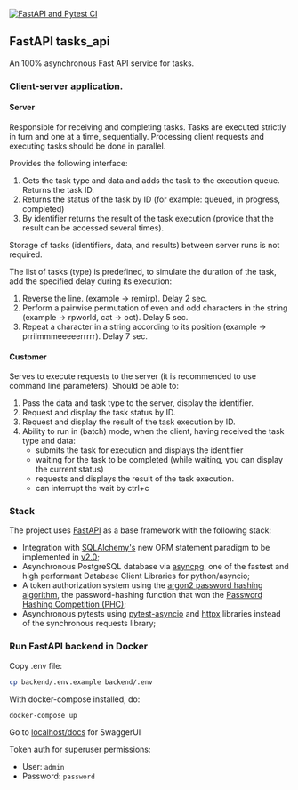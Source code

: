 [![FastAPI and Pytest CI](https://github.com/mbrav/signup_api/actions/workflows/fastapi.yml/badge.svg)](https://github.com/mbrav/signup_api/actions/workflows/fastapi.yml)

## FastAPI tasks_api

An 100% asynchronous Fast API service for tasks.

### Client-server application.

#### Server

Responsible for receiving and completing tasks. Tasks are executed strictly in turn and one at a time, sequentially. Processing client requests and executing tasks should be done in parallel.

Provides the following interface:

1. Gets the task type and data and adds the task to the execution queue. Returns the task ID.
2. Returns the status of the task by ID (for example: queued, in progress, completed)
3. By identifier returns the result of the task execution (provide that the result can be accessed several times).

Storage of tasks (identifiers, data, and results) between server runs is not required.

The list of tasks (type) is predefined, to simulate the duration of the task, add the specified delay during its execution:

1. Reverse the line. (example -> remirp). Delay 2 sec.
2. Perform a pairwise permutation of even and odd characters in the string (example -> rpworld, cat -> oct). Delay 5 sec.
3. Repeat a character in a string according to its position (example -> prriimmmeeeeerrrrr). Delay 7 sec.

#### Customer

Serves to execute requests to the server (it is recommended to use command line parameters).
Should be able to:

1. Pass the data and task type to the server, display the identifier.
2. Request and display the task status by ID.
3. Request and display the result of the task execution by ID.
4. Ability to run in (batch) mode, when the client, having received the task type and data:
    - submits the task for execution and displays the identifier
    - waiting for the task to be completed (while waiting, you can display the current status)
    - requests and displays the result of the task execution.
    - can interrupt the wait by ctrl+c

### Stack

The project uses [FastAPI](https://fastapi.tiangolo.com/) as a base framework with the following stack:

-   Integration with [SQLAlchemy's](https://www.sqlalchemy.org/) new ORM statement paradigm to be implemented in [v2.0](https://docs.sqlalchemy.org/en/20/changelog/migration_20.html);
-   Asynchronous PostgreSQL database via [asyncpg](https://github.com/MagicStack/asyncpg), one of the fastest and high performant Database Client Libraries for python/asyncio;
-   A token authorization system using the [argon2 password hashing algorithm](https://github.com/P-H-C/phc-winner-argon2), the password-hashing function that won the [Password Hashing Competition (PHC)](https://www.password-hashing.net/);
-   Asynchronous pytests using [pytest-asyncio](https://github.com/pytest-dev/pytest-asyncio) and [httpx](https://www.python-httpx.org/) libraries instead of the synchronous requests library;

### Run FastAPI backend in Docker

Copy .env file:

```bash
cp backend/.env.example backend/.env
```

With docker-compose installed, do:

```bash
docker-compose up
```

Go to [localhost/docs](http://0.0.0.0/docs) for SwaggerUI

Token auth for superuser permissions:

-   User: `admin`
-   Password: `password`
